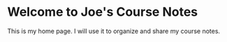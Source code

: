 # Welcome to Joe's Course Notes

This is my home page. I will use it to organize and share my course notes.